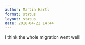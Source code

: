 ```yaml
---
author: Martin Hartl
format: status
layout: status
date: 2018-04-22 14:44
---
```

I think the whole migration went well!